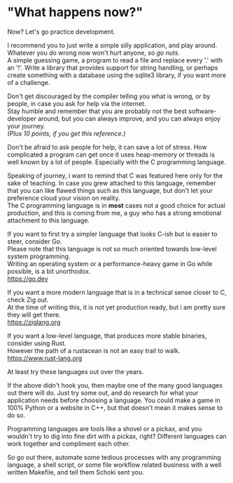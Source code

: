 # "What happens now?"

Now? Let's go practice development.  
  
I recommend you to just write a simple silly application, and play around.
Whatever you do wrong now won't hurt anyone, so _go nuts_.  
A simple guessing game, a program to read a file and replace every '.' with an
'!'. Write a library that provides support for string handling,
or perhaps create something with a database using the sqlite3 library,
if you want more of a challenge.  
  
Don't get discouraged by the compiler telling you what is wrong, or by people,
in case you ask for help via the internet.  
Stay humble and remember that you are probably not the best software-developer
around, but you can always improve, and you can always enjoy your journey.  
_(Plus 10 points, if you get this reference.)_
  
Don't be afraid to ask people for help, it can save a lot of stress. How
complicated a program can get once it uses heap-memory or threads
is well known by a lot of people. Especially with the C programming language.  
  
Speaking of journey, i want to remind that C was featured here only for the sake
of teaching. In case you grew attached to this language, remember that you can
like flawed things such as this language, but don't let your preference cloud
your vision on reality.  
The C programming language is in **most** cases not a good choice for actual
production, and this is coming from me,
a guy who has a strong emotional attachment to this language.  
  
If you want to first try a simpler language that looks C-ish but is easier to
steer, consider Go.  
Please note that this language is not so much oriented towards low-level system
programming.  
Writing an operating system or a performance-heavy game in Go while possible,
is a bit unorthodox.  
<https://go.dev>  
  
If you want a more modern language that is in a technical sense closer to C,
check Zig out.  
At the time of writing this, it is not yet production ready,
but i am pretty sure they will get there.  
<https://ziglang.org>  
  
If you want a low-level language, that produces more stable binaries, consider
using Rust.  
However the path of a rustacean is not an easy trail to walk.  
<https://www.rust-lang.org>  

At least try these languages out over the years.  
  
If the above didn't hook you, then maybe one of the many good languages out
there will do. Just try some out, and do research for what your application
needs before choosing a language. You could make a game in 100% Python or a
website in C++, but that doesn't mean it makes sense to do so.  
  
Programming languages are tools like a shovel or a pickax, and you wouldn't try
to dig into fine dirt with a pickax, right? Different languages can work
together and compliment each other.  
  
So go out there, automate some tedious processes with any programming language,
a shell script, or some file workflow related business with a well written
Makefile, and tell them Schoki sent you.  
